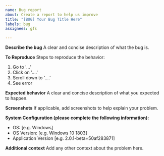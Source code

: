 ```yaml
---
name: Bug report
about: Create a report to help us improve
title: "[BUG] Your Bug Title Here"
labels: bug
assignees: gfs

---
```


**Describe the bug**
A clear and concise description of what the bug is.

**To Reproduce**
Steps to reproduce the behavior:
1. Go to '...'
2. Click on '....'
3. Scroll down to '....'
4. See error

**Expected behavior**
A clear and concise description of what you expected to happen.

**Screenshots**
If applicable, add screenshots to help explain your problem.

**System Configuration (please complete the following information):**
 - OS: [e.g. Windows]
 - OS Version: [e.g. Windows 10 1803]
 - Application Version [e.g. 2.0.1-beta+50af283871]

**Additional context**
Add any other context about the problem here.
